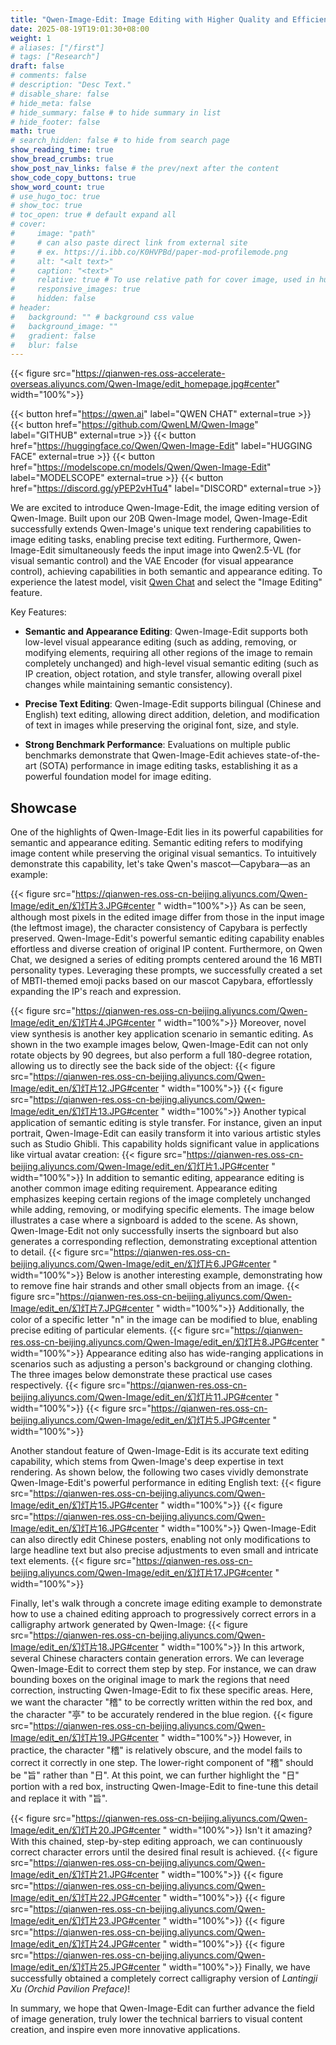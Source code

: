 ```yaml
---
title: "Qwen-Image-Edit: Image Editing with Higher Quality and Efficiency"
date: 2025-08-19T19:01:30+08:00
weight: 1
# aliases: ["/first"]
# tags: ["Research"]
draft: false
# comments: false
# description: "Desc Text."
# disable_share: false
# hide_meta: false
# hide_summary: false # to hide summary in list
# hide_footer: false
math: true
# search_hidden: false # to hide from search page
show_reading_time: true
show_bread_crumbs: true
show_post_nav_links: false # the prev/next after the content
show_code_copy_buttons: true
show_word_count: true
# use_hugo_toc: true
# show_toc: true
# toc_open: true # default expand all
# cover:
#     image: "path"
#     # can also paste direct link from external site
#     # ex. https://i.ibb.co/K0HVPBd/paper-mod-profilemode.png
#     alt: "<alt text>"
#     caption: "<text>"
#     relative: true # To use relative path for cover image, used in hugo Page-bundles
#     responsive_images: true
#     hidden: false
# header:
#   background: "" # background css value
#   background_image: ""
#   gradient: false
#   blur: false
---
```

{{< figure src="https://qianwen-res.oss-accelerate-overseas.aliyuncs.com/Qwen-Image/edit_homepage.jpg#center" width="100%">}}


{{< button href="https://qwen.ai" label="QWEN CHAT" external=true >}}
{{< button href="https://github.com/QwenLM/Qwen-Image" label="GITHUB" external=true >}}
{{< button href="https://huggingface.co/Qwen/Qwen-Image-Edit" label="HUGGING FACE" external=true >}}
{{< button href="https://modelscope.cn/models/Qwen/Qwen-Image-Edit" label="MODELSCOPE" external=true >}}
{{< button href="https://discord.gg/yPEP2vHTu4" label="DISCORD" external=true >}}


We are excited to introduce Qwen-Image-Edit, the image editing version of Qwen-Image. Built upon our 20B Qwen-Image model, Qwen-Image-Edit successfully extends Qwen-Image's unique text rendering capabilities to image editing tasks, enabling precise text editing. Furthermore, Qwen-Image-Edit simultaneously feeds the input image into Qwen2.5-VL (for visual semantic control) and the VAE Encoder (for visual appearance control), achieving capabilities in both semantic and appearance editing. To experience the latest model, visit [Qwen Chat](https://qwen.ai) and select the "Image Editing" feature.

Key Features:

* **Semantic and Appearance Editing**: Qwen-Image-Edit supports both low-level visual appearance editing (such as adding, removing, or modifying elements, requiring all other regions of the image to remain completely unchanged) and high-level visual semantic editing (such as IP creation, object rotation, and style transfer, allowing overall pixel changes while maintaining semantic consistency).

* **Precise Text Editing**: Qwen-Image-Edit supports bilingual (Chinese and English) text editing, allowing direct addition, deletion, and modification of text in images while preserving the original font, size, and style.

* **Strong Benchmark Performance**: Evaluations on multiple public benchmarks demonstrate that Qwen-Image-Edit achieves state-of-the-art (SOTA) performance in image editing tasks, establishing it as a powerful foundation model for image editing.


## Showcase
One of the highlights of Qwen-Image-Edit lies in its powerful capabilities for semantic and appearance editing. Semantic editing refers to modifying image content while preserving the original visual semantics. To intuitively demonstrate this capability, let's take Qwen's mascot—Capybara—as an example:

{{< figure src="https://qianwen-res.oss-cn-beijing.aliyuncs.com/Qwen-Image/edit_en/幻灯片3.JPG#center " width="100%">}}
As can be seen, although most pixels in the edited image differ from those in the input image (the leftmost image), the character consistency of Capybara is perfectly preserved. Qwen-Image-Edit's powerful semantic editing capability enables effortless and diverse creation of original IP content.
Furthermore, on Qwen Chat, we designed a series of editing prompts centered around the 16 MBTI personality types. Leveraging these prompts, we successfully created a set of MBTI-themed emoji packs based on our mascot Capybara, effortlessly expanding the IP's reach and expression.

{{< figure src="https://qianwen-res.oss-cn-beijing.aliyuncs.com/Qwen-Image/edit_en/幻灯片4.JPG#center " width="100%">}}
Moreover, novel view synthesis is another key application scenario in semantic editing. As shown in the two example images below, Qwen-Image-Edit can not only rotate objects by 90 degrees, but also perform a full 180-degree rotation, allowing us to directly see the back side of the object:
{{< figure src="https://qianwen-res.oss-cn-beijing.aliyuncs.com/Qwen-Image/edit_en/幻灯片12.JPG#center " width="100%">}}
{{< figure src="https://qianwen-res.oss-cn-beijing.aliyuncs.com/Qwen-Image/edit_en/幻灯片13.JPG#center " width="100%">}}
Another typical application of semantic editing is style transfer. For instance, given an input portrait, Qwen-Image-Edit can easily transform it into various artistic styles such as Studio Ghibli. This capability holds significant value in applications like virtual avatar creation:
{{< figure src="https://qianwen-res.oss-cn-beijing.aliyuncs.com/Qwen-Image/edit_en/幻灯片1.JPG#center " width="100%">}}
In addition to semantic editing, appearance editing is another common image editing requirement. Appearance editing emphasizes keeping certain regions of the image completely unchanged while adding, removing, or modifying specific elements. The image below illustrates a case where a signboard is added to the scene. 
As shown, Qwen-Image-Edit not only successfully inserts the signboard but also generates a corresponding reflection, demonstrating exceptional attention to detail.
{{< figure src="https://qianwen-res.oss-cn-beijing.aliyuncs.com/Qwen-Image/edit_en/幻灯片6.JPG#center " width="100%">}}
Below is another interesting example, demonstrating how to remove fine hair strands and other small objects from an image.
{{< figure src="https://qianwen-res.oss-cn-beijing.aliyuncs.com/Qwen-Image/edit_en/幻灯片7.JPG#center " width="100%">}}
Additionally, the color of a specific letter "n" in the image can be modified to blue, enabling precise editing of particular elements.
{{< figure src="https://qianwen-res.oss-cn-beijing.aliyuncs.com/Qwen-Image/edit_en/幻灯片8.JPG#center " width="100%">}}
Appearance editing also has wide-ranging applications in scenarios such as adjusting a person's background or changing clothing. The three images below demonstrate these practical use cases respectively.
{{< figure src="https://qianwen-res.oss-cn-beijing.aliyuncs.com/Qwen-Image/edit_en/幻灯片11.JPG#center " width="100%">}}
{{< figure src="https://qianwen-res.oss-cn-beijing.aliyuncs.com/Qwen-Image/edit_en/幻灯片5.JPG#center " width="100%">}}

Another standout feature of Qwen-Image-Edit is its accurate text editing capability, which stems from Qwen-Image's deep expertise in text rendering. As shown below, the following two cases vividly demonstrate Qwen-Image-Edit's powerful performance in editing English text:
{{< figure src="https://qianwen-res.oss-cn-beijing.aliyuncs.com/Qwen-Image/edit_en/幻灯片15.JPG#center " width="100%">}}
{{< figure src="https://qianwen-res.oss-cn-beijing.aliyuncs.com/Qwen-Image/edit_en/幻灯片16.JPG#center " width="100%">}}
Qwen-Image-Edit can also directly edit Chinese posters, enabling not only modifications to large headline text but also precise adjustments to even small and intricate text elements.
{{< figure src="https://qianwen-res.oss-cn-beijing.aliyuncs.com/Qwen-Image/edit_en/幻灯片17.JPG#center " width="100%">}}

Finally, let's walk through a concrete image editing example to demonstrate how to use a chained editing approach to progressively correct errors in a calligraphy artwork generated by Qwen-Image:
{{< figure src="https://qianwen-res.oss-cn-beijing.aliyuncs.com/Qwen-Image/edit_en/幻灯片18.JPG#center " width="100%">}}
In this artwork, several Chinese characters contain generation errors. We can leverage Qwen-Image-Edit to correct them step by step. For instance, we can draw bounding boxes on the original image to mark the regions that need correction, instructing Qwen-Image-Edit to fix these specific areas. Here, we want the character "稽" to be correctly written within the red box, and the character "亭" to be accurately rendered in the blue region.
{{< figure src="https://qianwen-res.oss-cn-beijing.aliyuncs.com/Qwen-Image/edit_en/幻灯片19.JPG#center " width="100%">}}
However, in practice, the character "稽" is relatively obscure, and the model fails to correct it correctly in one step. The lower-right component of "稽" should be "旨" rather than "日". At this point, we can further highlight the "日" portion with a red box, instructing Qwen-Image-Edit to fine-tune this detail and replace it with "旨".

{{< figure src="https://qianwen-res.oss-cn-beijing.aliyuncs.com/Qwen-Image/edit_en/幻灯片20.JPG#center " width="100%">}}
Isn't it amazing? With this chained, step-by-step editing approach, we can continuously correct character errors until the desired final result is achieved.
{{< figure src="https://qianwen-res.oss-cn-beijing.aliyuncs.com/Qwen-Image/edit_en/幻灯片21.JPG#center " width="100%">}}
{{< figure src="https://qianwen-res.oss-cn-beijing.aliyuncs.com/Qwen-Image/edit_en/幻灯片22.JPG#center " width="100%">}}
{{< figure src="https://qianwen-res.oss-cn-beijing.aliyuncs.com/Qwen-Image/edit_en/幻灯片23.JPG#center " width="100%">}}
{{< figure src="https://qianwen-res.oss-cn-beijing.aliyuncs.com/Qwen-Image/edit_en/幻灯片24.JPG#center " width="100%">}}
{{< figure src="https://qianwen-res.oss-cn-beijing.aliyuncs.com/Qwen-Image/edit_en/幻灯片25.JPG#center " width="100%">}}
Finally, we have successfully obtained a completely correct calligraphy version of *Lantingji Xu (Orchid Pavilion Preface)*!

In summary, we hope that Qwen-Image-Edit can further advance the field of image generation, truly lower the technical barriers to visual content creation, and inspire even more innovative applications.